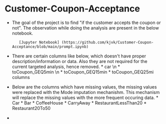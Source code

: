 # Customer-Coupon-Acceptance

* The goal of the project is to find "if the customer accepts the coupon or not". The observation while doing the analysis are present in the below notebook.

         [Jupyter Notebook] (https://github.com/kjvk/Customer-Coupon-Acceptance/blob/main/prompt.ipynb)

* There are certain columns like below, which doesn't have proper description/information or data. Also they are not required for the current targeted analysis, hence removed.
         * car \n
         * toCoupon_GEQ5min \n
         * toCoupon_GEQ15min
         * toCoupon_GEQ25mi columns

* Below are the columns which have missing values, the missing values were replaced with the Mode imputation mechanishm. This mechanism will replace the missing values with the more frequent 
  occuring data.
         * Car
         * Bar
         * CoffeeHouse
         * CarryAway
         * RestaurantLessThan20
         * Restaurant20To50
*       

